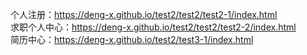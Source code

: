 个人注册：https://deng-x.github.io/test2/test2/test2-1/index.html<br>
求职个人中心：https://deng-x.github.io/test2/test2/test2-2/index.html<br>
简历中心：https://deng-x.github.io/test2/test3-1/index.html

